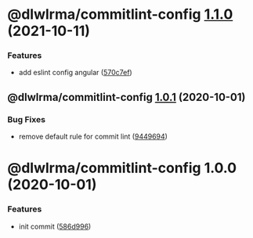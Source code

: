 # @dlwlrma/commitlint-config [1.1.0](https://github.com/hanjeahwan/lint-formatter-config/compare/@dlwlrma/commitlint-config@1.0.1...@dlwlrma/commitlint-config@1.1.0) (2021-10-11)


### Features

* add eslint config angular ([570c7ef](https://github.com/hanjeahwan/lint-formatter-config/commit/570c7ef20c9dd8ab10a0b479a9129048c20c42f3))

## @dlwlrma/commitlint-config [1.0.1](https://github.com/hanjeahwan/lint-formatter-config/compare/@dlwlrma/commitlint-config@1.0.0...@dlwlrma/commitlint-config@1.0.1) (2020-10-01)


### Bug Fixes

* remove default rule for commit lint ([9449694](https://github.com/hanjeahwan/lint-formatter-config/commit/94496944845fc13a97b512e5c0e28a8bf55e20fe))

# @dlwlrma/commitlint-config 1.0.0 (2020-10-01)


### Features

* init commit ([586d996](https://github.com/hanjeahwan/lint-formatter-config/commit/586d9969ea78bea1ecfbc3d39564c0d16448444d))
